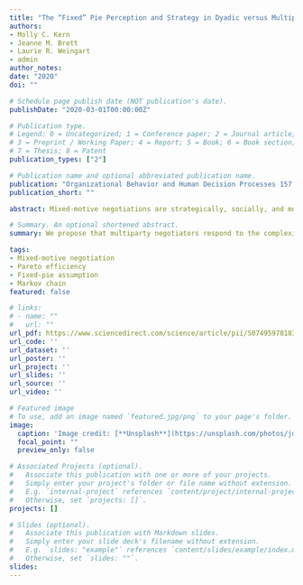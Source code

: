 ```yaml
---
title: "The “Fixed” Pie Perception and Strategy in Dyadic versus Multiparty Negotiations"
authors:
- Molly C. Kern
- Jeanne M. Brett
- Laurie R. Weingart
- admin
author_notes:
date: "2020"
doi: ""

# Schedule page publish date (NOT publication's date).
publishDate: "2020-03-01T00:00:00Z"

# Publication type.
# Legend: 0 = Uncategorized; 1 = Conference paper; 2 = Journal article;
# 3 = Preprint / Working Paper; 4 = Report; 5 = Book; 6 = Book section;
# 7 = Thesis; 8 = Patent
publication_types: ["2"]

# Publication name and optional abbreviated publication name.
publication: "Organizational Behavior and Human Decision Processes 157 (2020): 143-158"
publication_short: ""

abstract: Mixed-motive negotiations are strategically, socially, and motivationally complex. Theorists argue that multiparty negotiations exacerbate these complexities leading to inefficient outcomes. In contrast, we propose that multiparty negotiators respond to the complexities of their negotiation context by using strategy differently than dyadic negotiators and that one reason why is that they arrive at the negotiation table with weaker fixed pie perceptions than dyadic negotiators. Results across three studies showed that multiparty negotiators had weaker fixed pie perceptions compared to dyadic negotiators. Multiparty negotiators also engaged in more integrative strategic behavior and used more complex complementary and structural sequences of behavior than dyadic negotiators. These differences in use of strategy helped multiparty negotiators achieve Pareto efficient outcomes equal to those of dyads. To obtain a conservative estimate of the effect size of context on fixed pie perceptions, we conducted an internal meta-analysis of our file drawer.

# Summary. An optional shortened abstract.
summary: We propose that multiparty negotiators respond to the complexities of their negotiation context by using strategy differently than dyadic negotiators and that one reason why is that they arrive at the negotiation table with weaker fixed pie perceptions than dyadic negotiators.

tags:
- Mixed-motive negotiation
- Pareto efficiency
- Fixed-pie assumption
- Markov chain
featured: false

# links:
# - name: ""
#   url: ""
url_pdf: https://www.sciencedirect.com/science/article/pii/S0749597818305387?casa_token=hb4PMfTe-sQAAAAA:23ZBdOS_1boatuslg5xpj1seqwhggj9wrsPk2tf-EKKtlq-J4Ct4EBgmXb35MJFVybE3jjc_6w
url_code: ''
url_dataset: ''
url_poster: ''
url_project: ''
url_slides: ''
url_source: ''
url_video: ''

# Featured image
# To use, add an image named `featured.jpg/png` to your page's folder.
image:
  caption: 'Image credit: [**Unsplash**](https://unsplash.com/photos/jdD8gXaTZsc)'
  focal_point: ""
  preview_only: false

# Associated Projects (optional).
#   Associate this publication with one or more of your projects.
#   Simply enter your project's folder or file name without extension.
#   E.g. `internal-project` references `content/project/internal-project/index.md`.
#   Otherwise, set `projects: []`.
projects: []

# Slides (optional).
#   Associate this publication with Markdown slides.
#   Simply enter your slide deck's filename without extension.
#   E.g. `slides: "example"` references `content/slides/example/index.md`.
#   Otherwise, set `slides: ""`.
slides:
---
```


<!-- {{% alert note %}}
Click the *Cite* button above to demo the feature to enable visitors to import publication metadata into their reference management software.
{{% /alert %}}

{{% alert note %}}
Click the *Slides* button above to demo Academic's Markdown slides feature.
{{% /alert %}} -->

<!-- Supplementary notes can be added here, including [code and math](https://sourcethemes.com/academic/docs/writing-markdown-latex/). -->
